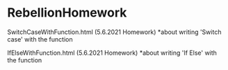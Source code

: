 # RebellionHomework

SwitchCaseWithFunction.html (5.6.2021 Homework)
*about writing 'Switch case' with the function 

IfElseWithFunction.html (5.6.2021 Homework)
*about writing 'If Else' with the function 